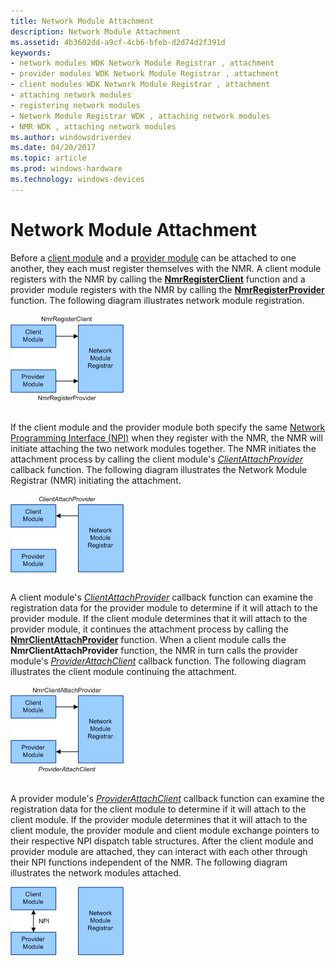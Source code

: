 ```yaml
---
title: Network Module Attachment
description: Network Module Attachment
ms.assetid: 4b3602dd-a9cf-4cb6-bfeb-d2d74d2f391d
keywords:
- network modules WDK Network Module Registrar , attachment
- provider modules WDK Network Module Registrar , attachment
- client modules WDK Network Module Registrar , attachment
- attaching network modules
- registering network modules
- Network Module Registrar WDK , attaching network modules
- NMR WDK , attaching network modules
ms.author: windowsdriverdev
ms.date: 04/20/2017
ms.topic: article
ms.prod: windows-hardware
ms.technology: windows-devices
---
```


# Network Module Attachment


Before a [client module](client-module.md) and a [provider module](provider-module.md) can be attached to one another, they each must register themselves with the NMR. A client module registers with the NMR by calling the [**NmrRegisterClient**](https://msdn.microsoft.com/library/windows/hardware/ff568782) function and a provider module registers with the NMR by calling the [**NmrRegisterProvider**](https://msdn.microsoft.com/library/windows/hardware/ff568784) function. The following diagram illustrates network module registration.

![diagram illustrating network module registration](images/nmrattach1.png)

```

```

If the client module and the provider module both specify the same [Network Programming Interface (NPI)](network-programming-interface.md) when they register with the NMR, the NMR will initiate attaching the two network modules together. The NMR initiates the attachment process by calling the client module's [*ClientAttachProvider*](https://msdn.microsoft.com/library/windows/hardware/ff544903) callback function. The following diagram illustrates the Network Module Registrar (NMR) initiating the attachment.

![diagram illustrating the network module registrar (nmr) initiating the attachment](images/nmrattach2.png)

```

```

A client module's [*ClientAttachProvider*](https://msdn.microsoft.com/library/windows/hardware/ff544903) callback function can examine the registration data for the provider module to determine if it will attach to the provider module. If the client module determines that it will attach to the provider module, it continues the attachment process by calling the [**NmrClientAttachProvider**](https://msdn.microsoft.com/library/windows/hardware/ff568770) function. When a client module calls the **NmrClientAttachProvider** function, the NMR in turn calls the provider module's [*ProviderAttachClient*](https://msdn.microsoft.com/library/windows/hardware/ff570395) callback function. The following diagram illustrates the client module continuing the attachment.

![diagram illustrating the client module continuing the attachment](images/nmrattach3.png)

```

```

A provider module's [*ProviderAttachClient*](https://msdn.microsoft.com/library/windows/hardware/ff570395) callback function can examine the registration data for the client module to determine if it will attach to the client module. If the provider module determines that it will attach to the client module, the provider module and client module exchange pointers to their respective NPI dispatch table structures. After the client module and provider module are attached, they can interact with each other through their NPI functions independent of the NMR. The following diagram illustrates the network modules attached.

![diagram illustrating the network modules attached](images/nmrattach4.png)

 

 





